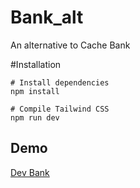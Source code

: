# Bank_alt
An alternative to Cache Bank

#Installation
```
# Install dependencies
npm install

# Compile Tailwind CSS
npm run dev
```

## Demo

[Dev Bank](https://curious-biscotti-37f288.netlify.app/)

